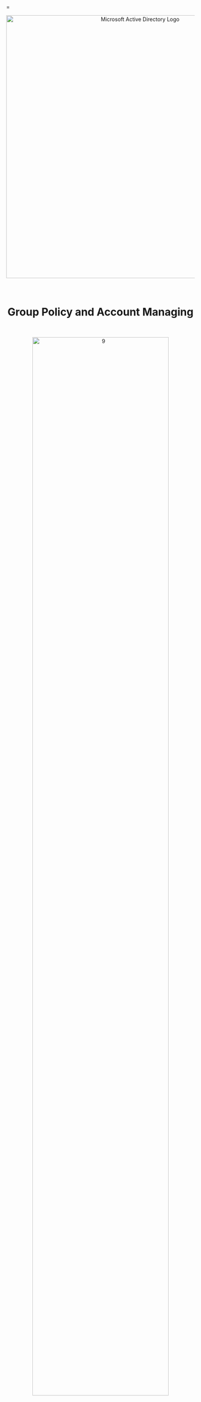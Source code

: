 =<br>

<p align="center">
<img width="700" src="https://github.com/user-attachments/assets/9b6b0a51-6411-4e01-96c5-1bb31e6fd986" alt="Microsoft Active Directory Logo"/>
<br>

<br>

<br>

<h1 align="center">Group Policy and Account Managing</h1> 
<br>

<p align="center">
<img src="https://github.com/user-attachments/assets/8cfd35a9-966b-4922-bed7-8555bf9853cc" height="85%" width="85%" alt="9"/><br />
</p>
<br />

## Lab Overview

This lab builds on the previous one [here](https://github.com/vincentchachere/Active-Directory-Deployment-and-Configuration/edit/main/README.md). This lab focuses on learning key Active Directory skills like managing account lockouts, password resets, enabling/disabling accounts, and analyzing event logs. You’ll also configure Group Policy to enforce security settings, such as account lockout thresholds, and test these configurations in a realistic environment.

## Environments and Technologies Used

- Microsoft Azure (Virtual Machines/Compute)
- Remote Desktop
- Active Directory Domain Services
- Group Policy Management Console (GPMC)
- Event Viewer
- PowerShell

## Operating Systems Used

- Windows Server 2022
- Windows 10 (21H2)

## High-Level Group Policy and Account Managing Steps

- 
- 
- 
- 
- 

## Configuration Steps

<img width="800" alt="isolated" src="https://github.com/user-attachments/assets/2997cf73-1121-4273-83dc-f248e9468781">

<br>
<br>
<br>

<img width="800" alt="isolated" src="https://github.com/user-attachments/assets/67d9d84d-b83f-423e-a6bf-8f8cc099d95a">

<br>
<br>
<br>

<img width="800" alt="isolated" src="https://github.com/user-attachments/assets/491a7a4d-12cc-4fb3-b52f-d1f018ed027c">

<br>
<br>
<br>

<img width="800" alt="isolated" src="https://github.com/user-attachments/assets/dec2211c-aba6-4361-9bdb-079523de8dc5">

<br>
<br>
<br>

<img width="800" alt="isolated" src="https://github.com/user-attachments/assets/f4f96834-19db-4c97-84de-625a4b9b5a7b">

<br>
<br>
<br>

<img width="800" alt="isolated" src="https://github.com/user-attachments/assets/048278cd-4361-4d99-bfe7-8f2ae1915eeb">

<br>
<br>
<br>

<img width="800" alt="isolated" src="https://github.com/user-attachments/assets/7203ae6d-354c-4353-9228-211131cbd87c">

<br>
<br>
<br>

<img width="800" alt="isolated" src="https://github.com/user-attachments/assets/80c28508-e99d-4435-95d4-1591387bf2bb">

<br>
<br>
<br>

<img width="800" alt="isolated" src="https://github.com/user-attachments/assets/679a2fe7-097d-4509-9c9b-f357f76c3233">

<br>
<br>
<br>

<img width="800" alt="isolated" src="https://github.com/user-attachments/assets/e6512855-2c3a-4ffa-b3d5-8052e054aa56">

<br>
<br>
<br>

<img width="800" alt="isolated" src="https://github.com/user-attachments/assets/e87fd670-2cab-45fb-8f86-bd245c67a20f">

<br>
<br>
<br>

<img width="800" alt="isolated" src="https://github.com/user-attachments/assets/3208e8ab-6e60-4710-860c-f16a478aba46">

<br>
<br>
<br>

<img width="800" alt="isolated" src="https://github.com/user-attachments/assets/347c8c3b-c485-4337-b1bd-f9d78971236a">

<br>
<br>
<br>

<img width="800" alt="isolated" src="https://github.com/user-attachments/assets/e74559fb-52f9-4988-a69b-937c00529158">

<br>
<br>
<br>

<img width="800" alt="isolated" src="https://github.com/user-attachments/assets/ade102b9-562b-4eed-9c39-a34a55f28761">

<br>
<br>
<br>

<img width="800" alt="isolated" src="https://github.com/user-attachments/assets/45dcd2b2-9263-4c1d-8618-3516cc1e36e9">

<br>
<br>
<br>

<img width="800" alt="isolated" src="https://github.com/user-attachments/assets/d9b18e31-984d-4a8e-94b4-d45cd8293116">

<br>
<br>
<br>

<img width="800" alt="isolated" src="https://github.com/user-attachments/assets/ededc232-8ed3-4cf3-ad8f-901e5718848f">

<br>
<br>
<br>

<img width="800" alt="isolated" src="https://github.com/user-attachments/assets/b5f8615a-8dba-41d0-9193-db8acc203cc8">

<br>
<br>
<br>

<img width="800" alt="isolated" src="https://github.com/user-attachments/assets/517e88e3-6647-446b-a924-320eadb6dcd2">

<br>
<br>
<br>

<img width="800" alt="isolated" src="https://github.com/user-attachments/assets/a685ac6d-aaed-462f-88d0-02f4209f13e8">

<br>
<br>
<br>

<img width="800" alt="isolated" src="https://github.com/user-attachments/assets/77702170-e664-4e1c-a9ed-edbf3b8490dd">

<br>
<br>
<br>

<img width="800" alt="isolated" src="https://github.com/user-attachments/assets/1e37e51e-40ff-4cd0-a048-688e900db166">

<br>
<br>
<br>

<img width="800" alt="isolated" src="https://github.com/user-attachments/assets/c0f1ec00-21a8-4d15-987f-d50f039b7ae0">

<br>
<br>
<br>

<img width="800" alt="isolated" src="https://github.com/user-attachments/assets/affd1223-979b-48b4-b092-0e7b6411df29">

<br>
<br>
<br>

<img width="800" alt="isolated" src="https://github.com/user-attachments/assets/5cc6a87c-9ed2-4e56-8995-c5a8d40622a2">

<br>
<br>
<br>

<img width="800" alt="isolated" src="https://github.com/user-attachments/assets/651a4194-9edc-4e09-b944-c427931a3e93">

<br>
<br>
<br>

<img width="800" alt="isolated" src="https://github.com/user-attachments/assets/c93d593e-8b15-4dec-93a2-50318b9fffbc">

<br>
<br>
<br>

<img width="800" alt="isolated" src="https://github.com/user-attachments/assets/e1b18b01-93f8-4cb4-bad4-57220a50254d">

<br>
<br>
<br>

<img width="800" alt="isolated" src="https://github.com/user-attachments/assets/fc71e9e5-6358-4794-85b8-3a5940054c87">

<br>
<br>
<br>

<img width="800" alt="isolated" src="https://github.com/user-attachments/assets/2d6a8e88-f74a-403d-9c7d-ef531efa7e46">

<br>
<br>
<br>

<img width="800" alt="isolated" src="https://github.com/user-attachments/assets/2d48f55e-1090-4a71-8e03-58f6efefd35b">

<br>
<br>
<br>

<img width="800" alt="isolated" src="https://github.com/user-attachments/assets/3f9d26d9-a31f-4388-ba80-425310bf1a96">

<br>
<br>
<br>

<img width="800" alt="isolated" src="https://github.com/user-attachments/assets/ee51e554-914a-4ddb-b218-c86fdf6e3259">

<br>
<br>
<br>

<img width="800" alt="isolated" src="https://github.com/user-attachments/assets/afaadee4-ca16-4fe1-8c7f-3c19f89ee568">

<br>
<br>
<br>

<img width="800" alt="isolated" src="https://github.com/user-attachments/assets/4e7810c3-8169-42f8-9bcd-3ef40b6f2cfe">

